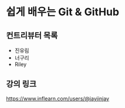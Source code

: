 # 쉽게 배우는 Git & GitHub

## 컨트리뷰터 목록

- 진유림
- 너구리
- Riley

## 강의 링크
https://www.inflearn.com/users/@jayjinjay